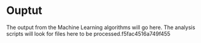 # Ouptut
The output from the Machine Learning algorithms will go here. The analysis scripts will look for files here to be processed.f5fac4516a749f455

